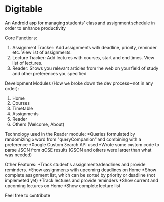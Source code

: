 # Digitable
An Android app for managing students' class and assignment schedule in order to enhance productivity.

Core Functions:
1. Assignment Tracker: Add assignments with deadline, priority, reminder etc. View list of assignments.
2. Lecture Tracker: Add lectures with courses, start and end times. View list of lectures.
3. Reader: Shows you relevant articles from the web on your field of study and other preferences you specified

Development Modules (How we broke down the dev process--not in any order):
1. Home
2. Courses
3. Timetable
4. Assignments
5. Reader
6. Others (Welcome, About)

Technology used in the Reader module:
*Queries formulated by randomizing a word from "queryCompanion" and combining with a preference
*Google Custom Search API used
*Wrote some custom code to parse JSON from gCSE results (GSON and others were larger than what was needed)

Other Features:
*Track student's assignments/deadlines and provide reminders.
*Show assignments with upcoming deadlines on Home
*Show complete assignment list, which can be sorted by priority or deadline (not implemeted yet)
*Track lectures and provide reminders
*Show current and upcoming lectures on Home
*Show complete lecture list


Feel free to contribute 
